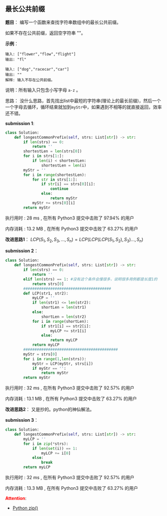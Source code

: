 ## 最长公共前缀
**题目**：
编写一个函数来查找字符串数组中的最长公共前缀。

如果不存在公共前缀，返回空字符串 ""。

**示例**：
```
输入: ["flower","flow","flight"]
输出: "fl"
```
```
输入: ["dog","racecar","car"]
输出: ""
解释: 输入不存在公共前缀。
```
说明：所有输入只包含小写字母 ```a-z``` 。

思路：
没什么思路，首先找出list中最短的字符串(理论上的最长前缀)，然后一个一个字母去循环，循环结束就加到```myStr```中，如果遇到不相等的就直接返回，效率还不错。

**submission 1**:
```python
class Solution:
    def longestCommonPrefix(self, strs: List[str]) -> str:
        if len(strs) == 0:
            return ''
        shortestLen = len(strs[0])
        for i in strs[1:]:
            if len(i) < shortestLen:
                shortestLen = len(i)
        myStr = ''
        for i in range(shortestLen):
            for str in strs[1:]:
                if str[i] == strs[0][i]:
                    continue
                else:
                    return myStr
            myStr += strs[0][i]
        return myStr
```
执行用时 :
28 ms
, 在所有 Python3 提交中击败了
97.94%
的用户

内存消耗 :
13.2 MB
, 在所有 Python3 提交中击败了
63.27%
的用户


**改进思路1**：
$LCP(S_1,S_2,S_3,...,S_n)=LCP(LCP(LCP(S_1,S_2),S_3)...,S_n)$

**submission 2**：
```python
class Solution:
    def longestCommonPrefix(self, strs: List[str]) -> str:
        if len(strs) == 0:
            return ''
        elif len(strs) == 1: #没有这个条件会慢很多，说明很多用例都是长度1的
            return strs[0]
        #######################################
        def LCP(str1, str2):
            myLCP = ''
            if len(str1) <= len(str2):
                shortLen = len(str1)
            else:
                shortLen = len(str2)
            for i in range(shortLen):
                if str1[i] == str2[i]:
                    myLCP += str1[i]
                else:
                    return myLCP
            return myLCP
        ##########################################
        myStr = strs[0]
        for i in range(1,len(strs)):
            myStr = LCP(myStr, strs[i])
            if myStr == '':
                return myStr
        return myStr
```
执行用时 :
32 ms
, 在所有 Python3 提交中击败了
92.57%
的用户

内存消耗 :
13.1 MB
, 在所有 Python3 提交中击败了
63.27%
的用户

**改进思路2**：
又是抄的。python的神仙解法。

**submission 3**：
```python
class Solution:
    def longestCommonPrefix(self, strs: List[str]) -> str:
        myLCP = ''
        for i in zip(*strs):
            if len(set(i)) == 1:
                myLCP += i[0]
            else:
                break
        return myLCP
```
执行用时 :
32 ms
, 在所有 Python3 提交中击败了
92.57%
的用户

内存消耗 :
13.3 MB
, 在所有 Python3 提交中击败了
63.27%
的用户



<font color="#FF0000">**Attention**</font>:

- [Python zip()](https://www.runoob.com/python/python-func-zip.html)
